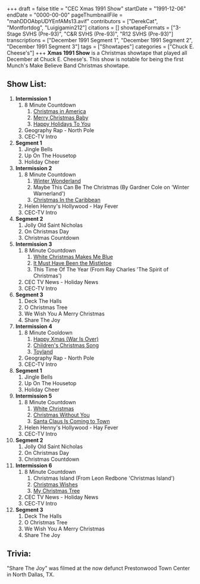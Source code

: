+++
draft = false
title = "CEC Xmas 1991 Show"
startDate = "1991-12-06"
endDate = "0000-00-00"
pageThumbnailFile = "mahDDOAbpUDYEnfAMs13.avif"
contributors = ["DerekCat", "Montfortdog", "Luigigamin212"]
citations = []
showtapeFormats = ["3-Stage SVHS (Pre-93)", "C&R SVHS (Pre-93)", "R12 SVHS (Pre-93)"]
transcriptions = ["December 1991 Segment 1", "December 1991 Segment 2", "December 1991 Segment 3"]
tags = ["Showtapes"]
categories = ["Chuck E. Cheese's"]
+++
**Xmas 1991 Show** is a Christmas showtape that played all December at Chuck E. Cheese's. This show is notable for being the first Munch's Make Believe Band Christmas showtape.

## Show List:

1.  **Intermission 1**
    1.  8 Minute Countdown
        1.  [Christmas in America](https://en.wikipedia.org/wiki/Christmas_in_America)
        2.  [Merry Christmas Baby](https://en.wikipedia.org/wiki/Elvis_sings_The_Wonderful_World_of_Christmas)
        3.  [Happy Holidays To You](https://en.wikipedia.org/wiki/Christmas_All_Over_the_World)
    2.  Geography Rap - North Pole
    3.  CEC-TV Intro
2.  **Segment 1**
    1.  Jingle Bells
    2.  Up On The Housetop
    3.  Holiday Cheer
3.  **Intermission 2**
    1.  8 Minute Countdown
        1.  [Winter Wonderland](https://en.wikipedia.org/wiki/A_Very_Special_Christmas_(album))
        2.  Maybe This Can Be The Christmas (By Gardner Cole on 'Winter Warnerland')
        3.  [Christmas In the Caribbean](https://en.wikipedia.org/wiki/Boats,_Beaches,_Bars_%26_Ballads)
    2.  Helen Henny's Hollywood - Hay Fever
    3.  CEC-TV Intro
4.  **Segment 2**
    1.  Jolly Old Saint Nicholas
    2.  On Christmas Day
    3.  Christmas Countdown
5.  **Intermission 3**
    1.  8 Minute Countdown
        1.  [White Christmas Makes Me Blue](https://en.wikipedia.org/wiki/An_Old_Time_Christmas)
        2.  [It Must Have Been the Mistletoe](https://en.wikipedia.org/wiki/Christmas_at_Our_House)
        3.  This Time Of The Year (From Ray Charles 'The Spirit of Christmas')
    2.  CEC TV News - Holiday News
    3.  CEC-TV Intro
6.  **Segment 3**
    1.  Deck The Halls
    2.  O Christmas Tree
    3.  We Wish You A Merry Christmas
    4.  Share The Joy
7.  **Intermission 4**
    1.  8 Minute Cooldown
        1.  [Happy Xmas (War Is Over)](https://en.wikipedia.org/wiki/Happy_Xmas_(War_Is_Over))
        2.  [Children's Christmas Song](https://en.wikipedia.org/wiki/Merry_Christmas_(The_Supremes_album))
        3.  [Toyland](https://en.wikipedia.org/wiki/Christmas_Eve_with_Johnny_Mathis)
    2.  Geography Rap - North Pole
    3.  CEC-TV Intro
8.  **Segment 1**
    1.  Jingle Bells
    2.  Up On The Housetop
    3.  Holiday Cheer
9.  **Intermission 5**
    1.  8 Minute Countdown
        1.  [White Christmas](https://en.wikipedia.org/wiki/Ricky_Van_Shelton_Sings_Christmas)
        2.  [Christmas Without You](https://en.wikipedia.org/wiki/A_Shoulder_to_Cry_On_(Tommy_Page_song))
        3.  [Santa Claus Is Coming to Town](https://en.wikipedia.org/wiki/A_Very_Special_Christmas_(album))
    2.  Helen Henny's Hollywood - Hay Fever
    3.  CEC-TV Intro
10. **Segment 2**
    1.  Jolly Old Saint Nicholas
    2.  On Christmas Day
    3.  Christmas Countdown
11. **Intermission 6**
    1.  8 Minute Countdown
        1.  Christmas Island (From Leon Redbone 'Christmas Island')
        2.  [Christmas Wishes](https://en.wikipedia.org/wiki/Christmas_Wishes_(Anne_Murray_album))
        3.  [My Christmas Tree](https://en.wikipedia.org/wiki/The_Temptations_Christmas_Card)
    2.  CEC TV News - Holiday News
    3.  CEC-TV Intro
12. **Segment 3**
    1.  Deck The Halls
    2.  O Christmas Tree
    3.  We Wish You A Merry Christmas
    4.  Share The Joy

## Trivia:

"Share The Joy" was filmed at the now defunct Prestonwood Town Center in North Dallas, TX.
